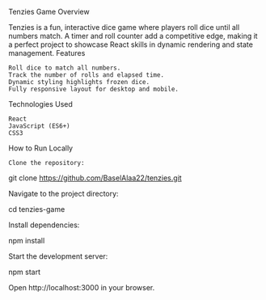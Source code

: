 Tenzies Game
Overview

Tenzies is a fun, interactive dice game where players roll dice until all numbers match. A timer and roll counter add a competitive edge, making it a perfect project to showcase React skills in dynamic rendering and state management.
Features

    Roll dice to match all numbers.
    Track the number of rolls and elapsed time.
    Dynamic styling highlights frozen dice.
    Fully responsive layout for desktop and mobile.

Technologies Used

    React
    JavaScript (ES6+)
    CSS3

How to Run Locally

    Clone the repository:

git clone https://github.com/BaselAlaa22/tenzies.git 

Navigate to the project directory:

cd tenzies-game  

Install dependencies:

npm install  

Start the development server:

npm start  

Open http://localhost:3000 in your browser.
